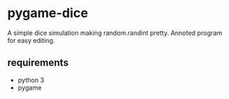 # pygame-dice
A simple dice simulation making random.randint pretty.
Annoted program for easy editing.

## requirements
 - python 3
 - pygame
